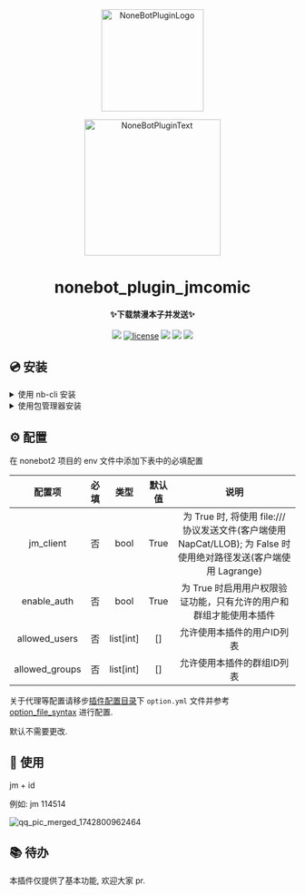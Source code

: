 <div align="center">
  <a href="https://v2.nonebot.dev/store"><img src="https://github.com/A-kirami/nonebot-plugin-template/raw/resources/nbp_logo.png" width="180" height="180" alt="NoneBotPluginLogo"></a>
  <br>
  <p><img src="https://github.com/A-kirami/nonebot-plugin-template/raw/resources/NoneBotPlugin.svg" width="240" alt="NoneBotPluginText"></p>
</div>

<h1 align="center">nonebot_plugin_jmcomic</h1>
<h4 align="center">✨下载禁漫本子并发送✨</h4>

<p align="center">
    <img src="https://img.shields.io/badge/Python-3.9+-blue">
    <a href="https://github.com/zhulinyv/nonebot_plugin_jmcomic/raw/main/LICENSE"><img src="https://img.shields.io/github/license/zhulinyv/nonebot_plugin_jmcomic" alt="license"></a>
    <img src="https://img.shields.io/github/issues/zhulinyv/nonebot_plugin_jmcomic">
    <img src="https://img.shields.io/github/stars/zhulinyv/nonebot_plugin_jmcomic">
    <img src="https://img.shields.io/github/forks/zhulinyv/nonebot_plugin_jmcomic">
</p>


## 💿 安装

<details>
<summary>使用 nb-cli 安装</summary>
在 nonebot2 项目的根目录下打开命令行, 输入以下指令即可安装

    nb plugin install nonebot-plugin-jmcomic

</details>

<details>
<summary>使用包管理器安装</summary>
在 nonebot2 项目的插件目录下, 打开命令行, 根据你使用的包管理器, 输入相应的安装命令

<details>
<summary>pip</summary>

    pip install nonebot-plugin-jmcomic
</details>
<details>
<summary>pdm</summary>

    pdm add nonebot-plugin-jmcomic
</details>
<details>
<summary>poetry</summary>

    poetry add nonebot-plugin-jmcomic
</details>
<details>
<summary>conda</summary>

    conda install nonebot-plugin-jmcomic
</details>

打开 nonebot2 项目根目录下的 `pyproject.toml` 文件, 在 `[tool.nonebot]` 部分追加写入

    plugins = ["nonebot_plugin_jmcomic"]

</details>

## ⚙️ 配置

在 nonebot2 项目的 env 文件中添加下表中的必填配置

| 配置项 | 必填 | 类型 | 默认值 | 说明 |
|:-----:|:----:|:----:|:----:|:----:|
| jm_client | 否 | bool | True | 为 True 时, 将使用 file:/// 协议发送文件(客户端使用 NapCat/LLOB); 为 False 时使用绝对路径发送(客户端使用 Lagrange) |
| enable_auth | 否 | bool | True | 为 True 时启用用户权限验证功能，只有允许的用户和群组才能使用本插件 |
| allowed_users | 否 | list[int] | [] | 允许使用本插件的用户ID列表 |
| allowed_groups | 否 | list[int] | [] | 允许使用本插件的群组ID列表 |

关于代理等配置请移步[插件配置目录](https://github.com/nonebot/plugin-localstore)下 `option.yml` 文件并参考 [option_file_syntax](https://github.com/hect0x7/JMComic-Crawler-Python/blob/master/assets/docs/sources/option_file_syntax.md) 进行配置.

默认不需要更改.


## 🎉 使用

jm + id

例如: jm 114514

![qq_pic_merged_1742800962464](https://github.com/user-attachments/assets/81a89e70-53be-4a76-94fd-0bd5225b4057)


## 📚 待办

本插件仅提供了基本功能, 欢迎大家 pr.
